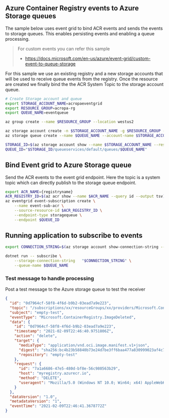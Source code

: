 ## Azure Container Registry events to Azure Storage queues 

The sample below uses event grid to bind ACR events and sends the events to storage queues. 
This enables persisting events and enabling a queue processing. 

> For custom events you can refer this sample  
>  - https://docs.microsoft.com/en-us/azure/event-grid/custom-event-to-queue-storage

For this sample we use an existing registry and a new storage accounts that will be used to receive queue events from the registry. Once the resource are created we finally bind the the ACR System Topic to the storage account queue. 

```bash
# Create Storage account and queue
export STORAGE_ACCOUNT_NAME=acropaeventgrid
export RESOURCE_GROUP=acropa-rg
export QUEUE_NAME=eventqueue

az group create --name $RESOURCE_GROUP --location westus2

az storage account create -n $STORAGE_ACCOUNT_NAME -g $RESOURCE_GROUP -l westus2 --sku Standard_LRS
az storage queue create --name $QUEUE_NAME --account-name $STORAGE_ACCOUNT_NAME

STORAGE_ID=$(az storage account show --name $STORAGE_ACCOUNT_NAME --resource-group $RESOURCE_GROUP --query id --output tsv)
QUEUE_ID="$STORAGE_ID/queueservices/default/queues/$QUEUE_NAME"

```

## Bind Event grid to Azure Storage queue

Send the ACR events to the event grid endpoint. Here the topic is a system topic which can directly publish to the storage queue endpoint.

```bash
export ACR_NAME={registryname}
ACR_REGISTRY_ID=$(az acr show --name $ACR_NAME --query id --output tsv)
az eventgrid event-subscription create \
    --name event-sub-acr \
    --source-resource-id $ACR_REGISTRY_ID \
    --endpoint-type storagequeue \
    --endpoint $QUEUE_ID
```

## Running application to subscribe to events

```bash
export CONNECTION_STRING=$(az storage account show-connection-string --name $STORAGE_ACCOUNT_NAME -g $RESOURCE_GROUP -o tsv --query connectionString)

dotnet run -- subscribe \
    --storage-connection-string   "$CONNECTION_STRING" \
    --queue-name $QUEUE_NAME
```

### Test message to handle processing

Post a test message to the Azure storage queue to test the receiver

```json
{
  "id": "0d7964cf-58f8-4f6d-b9b2-03ead7a9e223",
  "topic": "/subscriptions/xx/resourceGroups/xx/providers/Microsoft.ContainerRegistry/registries/myregistry",
  "subject": "empty-test",
  "eventType": "Microsoft.ContainerRegistry.ImageDeleted",
  "data": {
    "id": "0d7964cf-58f8-4f6d-b9b2-03ead7a9e223",
    "timestamp": "2021-02-09T22:46:40.9751806Z",
    "action": "delete",
    "target": {
      "mediaType": "application/vnd.oci.image.manifest.v1+json",
      "digest": "sha256:bc4b23b58840b73e24d7be3ff6baa477a830999023af4c75c83ec4db6c86fc9a",
      "repository": "empty-test"
    },
    "request": {
      "id": "7a1a6686-47e5-480d-bf8e-56c980563b29",
      "host": "myregistry.azurecr.io",
      "method": "DELETE",
      "useragent": "Mozilla/5.0 (Windows NT 10.0; Win64; x64) AppleWebKit/537.36 (KHTML, like Gecko) Chrome/88.0.4324.150 Safari/537.36 Edg/88.0.705.63"
    }
  },
  "dataVersion": "1.0",
  "metadataVersion": "1",
  "eventTime": "2021-02-09T22:46:41.3678772Z"
}

```


